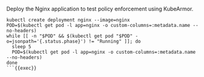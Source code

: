 Deploy the Nginx application to test policy enforcement using KubeArmor.

```
kubectl create deployment nginx --image=nginx
POD=$(kubectl get pod -l app=nginx -o custom-columns=:metadata.name --no-headers)
while [[ -n "$POD" && $(kubectl get pod "$POD" -o=jsonpath='{.status.phase}') != "Running" ]]; do
  sleep 5
  POD=$(kubectl get pod -l app=nginx -o custom-columns=:metadata.name --no-headers)
done
```{{exec}}

